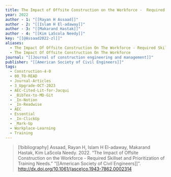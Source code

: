 ```yaml
---
title: The Impact of Offsite Construction on the Workforce -  Required Skillset and Prioritization of Training Needs
year: 2022
author - 1: "[[Rayan H Assaad]]"
author - 2: "[[Islam H El-adaway]]"
author - 3: "[[Makarand Hastak]]"
author - 4: "[[Kim LaScola Needy]]"
key: "[[@Assaad2022-zl]]"
aliases:
  - The Impact Of Offsite Construction On The Workforce - Required Skillset And Prioritization Of Training Needs
  - The Impact Of Offsite Construction On The Workforce
journal: "[[Journal of construction engineering and management]]"
publisher: "[[American Society of Civil Engineers]]"
tags:
  - Construction-4-0
  - 00_TO-READ
  - Journal-Articles
  - 3_Upgrade-OCT-2023
  - AEC-Cited-Lit-for-Jacqui
  - _BibTex-to-MD-Git
  - _In-Notion
  - _In-Readwise
  - AEC
  - Essential
  - _In-ClickUp
  - _Mark-Up
  - Workplace-Learning
  - Training
---
```


> [!bibliography]
> Assaad, Rayan H, Islam H El-adaway, Makarand Hastak, Kim LaScola Needy. 2022. “The Impact of Offsite Construction on the Workforce -  Required Skillset and Prioritization of Training Needs.” "[[American Society of Civil Engineers]]". http://dx.doi.org/10.1061/(asce)co.1943-7862.0002314
